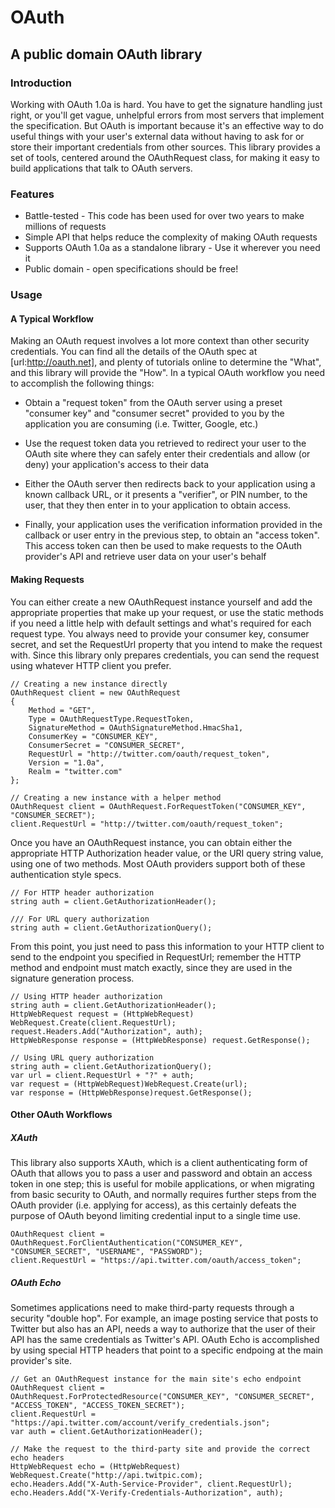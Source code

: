 # OAuth
## A public domain OAuth library

### Introduction
Working with OAuth 1.0a is hard. You have to get the signature handling just right, or you'll get
vague, unhelpful errors from most servers that implement the specification. But OAuth is important
because it's an effective way to do useful things with your user's external data without having 
to ask for or store their important credentials from other sources. This library provides a set of
tools, centered around the OAuthRequest class, for making it easy to build applications that talk
to OAuth servers.

### Features

* Battle-tested - This code has been used for over two years to make millions of requests
* Simple API that helps reduce the complexity of making OAuth requests
* Supports OAuth 1.0a as a standalone library - Use it wherever you need it
* Public domain - open specifications should be free!

### Usage

#### A Typical Workflow

Making an OAuth request involves a lot more context than other security credentials. You can find
all the details of the OAuth spec at [url:http://oauth.net], and plenty of tutorials online to determine
the "What", and this library will provide the "How". In a typical OAuth workflow you need to accomplish 
the following things:

* Obtain a "request token" from the OAuth server using a preset "consumer key" and "consumer secret"
provided to you by the application you are consuming (i.e. Twitter, Google, etc.)

* Use the request token data you retrieved to redirect your user to the OAuth site where they can
safely enter their credentials and allow (or deny) your application's access to their data

* Either the OAuth server then redirects back to your application using a known callback URL, or
it presents a "verifier", or PIN number, to the user, that they then enter in to your application
to obtain access.

* Finally, your application uses the verification information provided in the callback or user
entry in the previous step, to obtain an "access token". This access token can then be used to 
make requests to the OAuth provider's API and retrieve user data on your user's behalf

#### Making Requests

You can either create a new OAuthRequest instance yourself and add the appropriate properties
that make up your request, or use the static methods if you need a little help with default
settings and what's required for each request type. You always need to provide your consumer key,
consumer secret, and set the RequestUrl property that you intend to make the request with. Since
this library only prepares credentials, you can send the request using whatever HTTP client you
prefer.

	// Creating a new instance directly
	OAuthRequest client = new OAuthRequest
	{
		Method = "GET",
		Type = OAuthRequestType.RequestToken,
		SignatureMethod = OAuthSignatureMethod.HmacSha1,
		ConsumerKey = "CONSUMER_KEY",
		ConsumerSecret = "CONSUMER_SECRET",
		RequestUrl = "http://twitter.com/oauth/request_token",
		Version = "1.0a",
		Realm = "twitter.com"
	};

	// Creating a new instance with a helper method
	OAuthRequest client = OAuthRequest.ForRequestToken("CONSUMER_KEY", "CONSUMER_SECRET");
	client.RequestUrl = "http://twitter.com/oauth/request_token";

Once you have an OAuthRequest instance, you can obtain either the appropriate HTTP Authorization
header value, or the URI query string value, using one of two methods. Most OAuth providers
support both of these authentication style specs.

	// For HTTP header authorization
	string auth = client.GetAuthorizationHeader();

	/// For URL query authorization
	string auth = client.GetAuthorizationQuery();

From this point, you just need to pass this information to your HTTP client to send
to the endpoint you specified in RequestUrl; remember the HTTP method and endpoint must 
match exactly, since they are used in the signature generation process.

	// Using HTTP header authorization
	string auth = client.GetAuthorizationHeader();
	HttpWebRequest request = (HttpWebRequest) WebRequest.Create(client.RequestUrl);           
    request.Headers.Add("Authorization", auth);
    HttpWebResponse response = (HttpWebResponse) request.GetResponse();

	// Using URL query authorization
	string auth = client.GetAuthorizationQuery();
	var url = client.RequestUrl + "?" + auth;
	var request = (HttpWebRequest)WebRequest.Create(url);
	var response = (HttpWebResponse)request.GetResponse();

#### Other OAuth Workflows

##### XAuth

This library also supports XAuth, which is a client authenticating form of OAuth that allows you
to pass a user and password and obtain an access token in one step; this is useful for mobile
applications, or when migrating from basic security to OAuth, and normally requires further
steps from the OAuth provider (i.e. applying for access), as this certainly defeats the purpose
of OAuth beyond limiting credential input to a single time use.

	OAuthRequest client = OAuthRequest.ForClientAuthentication("CONSUMER_KEY", "CONSUMER_SECRET", "USERNAME", "PASSWORD");
	client.RequestUrl = "https://api.twitter.com/oauth/access_token";

##### OAuth Echo

Sometimes applications need to make third-party requests through a security "double hop". For
example, an image posting service that posts to Twitter but also has an API, needs a way to
authorize that the user of their API has the same credentials as Twitter's API. OAuth Echo is
accomplished by using special HTTP headers that point to a specific endpoing at the main provider's 
site.

	// Get an OAuthRequest instance for the main site's echo endpoint
	OAuthRequest client = OAuthRequest.ForProtectedResource("CONSUMER_KEY", "CONSUMER_SECRET", "ACCESS_TOKEN", "ACCESS_TOKEN_SECRET");
	client.RequestUrl = "https://api.twitter.com/account/verify_credentials.json";
	var auth = client.GetAuthorizationHeader();

	// Make the request to the third-party site and provide the correct echo headers
	HttpWebRequest echo = (HttpWebRequest) WebRequest.Create("http://api.twitpic.com); 
	echo.Headers.Add("X-Auth-Service-Provider", client.RequestUrl);
    echo.Headers.Add("X-Verify-Credentials-Authorization", auth);